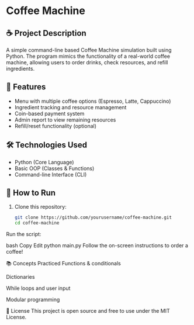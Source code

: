 # Coffee Machine

## ☕ Project Description
A simple command-line based Coffee Machine simulation built using Python. The program mimics the functionality of a real-world coffee machine, allowing users to order drinks, check resources, and refill ingredients.

## 🎯 Features
- Menu with multiple coffee options (Espresso, Latte, Cappuccino)
- Ingredient tracking and resource management
- Coin-based payment system
- Admin report to view remaining resources
- Refill/reset functionality (optional)

## 🛠️ Technologies Used
- Python (Core Language)
- Basic OOP (Classes & Functions)
- Command-line Interface (CLI)

## 🚀 How to Run
1. Clone this repository:
   ```bash
   git clone https://github.com/yourusername/coffee-machine.git
   cd coffee-machine
Run the script:

bash
Copy
Edit
python main.py
Follow the on-screen instructions to order a coffee!

📚 Concepts Practiced
Functions & conditionals

Dictionaries

While loops and user input

Modular programming

📄 License
This project is open source and free to use under the MIT License.